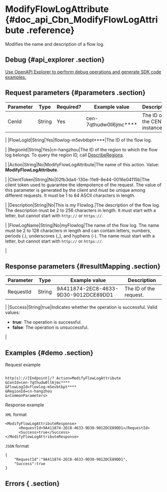 # ModifyFlowLogAttribute {#doc_api_Cbn_ModifyFlowLogAttribute .reference}

Modifies the name and description of a flow log.

## Debug {#api_explorer .section}

[Use OpenAPI Explorer to perform debug operations and generate SDK code examples.](https://api.aliyun.com/#product=Cbn&api=ModifyFlowLogAttribute&type=RPC&version=2017-09-12)

## Request parameters {#parameters .section}

|Parameter|Type|Required?|Example value|Description|
|---------|----|---------|-------------|-----------|
|CenId|String|Yes|cen-7qthudw0ll6jmc\*\*\*\*|The ID of the CEN instance.

 |
|FlowLogId|String|Yes|flowlog-m5evbtbpt\*\*\*\*|The ID of the flow log.

 |
|RegionId|String|Yes|cn-hangzhou|The ID of the region to which the flow log belongs. To query the region ID, call [DescribeRegions](~~36063~~).

 |
|Action|String|No|ModifyFlowLogAttribute|The name of this action. Value: **ModifyFlowLogAttribute**.

 |
|ClientToken|String|No|02fb3da4-130e-11e9-8e44-0016e04115b|The client token used to guarantee the idempotence of the request. The value of this parameter is generated by the client and must be unique among different requests. It must be 1 to 64 ASCII characters in length.

 |
|Description|String|No|This is my Flowlog.|The description of the flow log. The description must be 2 to 256 characters in length. It must start with a letter, but cannot start with `http://` or `https://`.

 |
|FlowLogName|String|No|myFlowlog|The name of the flow log. The name must be 2 to 128 characters in length and can contain letters, numbers, periods \(.\), underscores \(\_\), and hyphens \(-\). The name must start with a letter, but cannot start with `http://` or `https://`.

 |

## Response parameters {#resultMapping .section}

|Parameter|Type|Example value|Description|
|---------|----|-------------|-----------|
|RequestId|String|9A411874-2EC8-4633-9D30-9012DCE89DD1|The ID of the request.

 |
|Success|String|true|Indicates whether the operation is successful. Valid values:

 -   **true**: The operation is successful.
-   **false**: The operation is unsuccessful.

 |

## Examples {#demo .section}

Request example

``` {#request_demo}

http(s)://[Endpoint]/? Action=ModifyFlowLogAttribute
&CenId=cen-7qthudw0ll6jmc****
&FlowLogId=flowlog-m5evbtbpt****
&RegionId=cn-hangzhou
&<CommonParameters>

```

Response example

`XML` format

``` {#xml_return_success_demo}
<ModifyFlowLogAttributeResponse>
	  <RequestId>9A411874-2EC8-4633-9D30-9012DCE89DD1</RequestId>
      <Success>true</Success>
</ModifyFlowLogAttributeResponse>
```

`JSON` format

``` {#json_return_success_demo}
{
	"RequestId":"9A411874-2EC8-4633-9D30-9012DCE89DD1",
	"Success":true
}
```

## Errors { .section}

